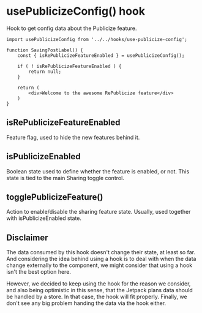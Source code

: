 # usePublicizeConfig() hook
Hook to get config data about the Publicize feature.

```es6
import usePublicizeConfig from '../../hooks/use-publicize-config';

function SavingPostLabel() {
	const { isRePublicizeFeatureEnabled } = usePublicizeConfig();

	if ( ! isRePublicizeFeatureEnabled ) {
		return null;
	}

	return (
		<div>Welcome to the awesome RePublicize feature</div>
	)
}
```

## isRePublicizeFeatureEnabled
Feature flag, used to hide the new features behind it.

## isPublicizeEnabled
Boolean state used to define whether the feature is enabled, or not.
This state is tied to the main Sharing toggle control.

## togglePublicizeFeature()
Action to enable/disable the sharing feature state. Usually, used together with isPublicizeEnabled state.

## Disclaimer

The data consumed by this hook doesn't change their state, at least so far. And considering the idea behind using a hook is to deal with when the data change externally to the component, we might consider that using a hook isn't the best option here.

However, we decided to keep using the hook for the reason we consider, and also being optimistic in this sense, that the Jetpack plans data should be handled by a store. In that case, the hook will fit properly.
Finally, we don't see any big problem handing the data via the hook either. 

